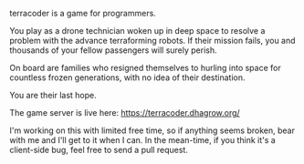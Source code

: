 terracoder is a game for programmers.

You play as a drone technician woken up in deep space to resolve a problem with
the advance terraforming robots. If their mission fails, you and thousands of
your fellow passengers will surely perish.

On board are families who resigned themselves to hurling into space for
countless frozen generations, with no idea of their destination.

You are their last hope.

The game server is live here: https://terracoder.dhagrow.org/

I'm working on this with limited free time, so if anything seems broken, bear
with me and I'll get to it when I can. In the mean-time, if you think it's a
client-side bug, feel free to send a pull request.
